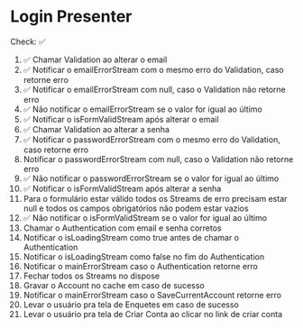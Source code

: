 # Login Presenter

Check: ✅ 

01. ✅ Chamar Validation ao alterar o email
02. ✅ Notificar o emailErrorStream com o mesmo erro do Validation, caso retorne erro
03. ✅ Notificar o emailErrorStream com null, caso o Validation não retorne erro
04. ✅ Não notificar o emailErrorStream se o valor for igual ao último
05. ✅ Notificar o isFormValidStream após alterar o email
06. ✅ Chamar Validation ao alterar a senha
07. ✅ Notificar o passwordErrorStream com o mesmo erro do Validation, caso retorne erro
08. Notificar o passwordErrorStream com null, caso o Validation não retorne erro
09. ✅ Não notificar o passwordErrorStream se o valor for igual ao último
10. ✅ Notificar o isFormValidStream após alterar a senha
11. Para o formulário estar válido todos os Streams de erro precisam estar null e todos os campos obrigatórios não podem estar vazios
12. ✅ Não notificar o isFormValidStream se o valor for igual ao último
13. Chamar o Authentication com email e senha corretos
14. Notificar o isLoadingStream como true antes de chamar o Authentication
15. Notificar o isLoadingStream como false no fim do Authentication
16. Notificar o mainErrorStream caso o Authentication retorne erro
17. Fechar todos os Streams no dispose
18. Gravar o Account no cache em caso de sucesso
19. Notificar o mainErrorStream caso o SaveCurrentAccount retorne erro
20. Levar o usuário pra tela de Enquetes em caso de sucesso
21. Levar o usuário pra tela de Criar Conta ao clicar no link de criar conta